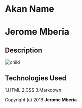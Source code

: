 # Akan Name
# Jerome Mberia
## Description
![child]()

## Technologies Used
1.HTML
2.CSS
3.Markdown

Copyright (c) 2019 **Jerome Mberia**